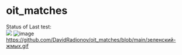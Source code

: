 # oit_matches
Status of Last test:<br>
<img src="https://github.com/DavidRadionov/oit_matches/workflows/working-with-git-and-docker/badge.svg?branch=main">
![image](https://github.com/DavidRadionov/oit_matches/blob/main/зеленский-жмых.gif)
<br>
https://github.com/DavidRadionov/oit_matches/blob/main/зеленский-жмых.gif
<br>

